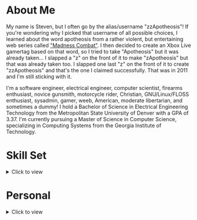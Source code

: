 # About Me

My name is Steven, but I often go by the alias/username "zzApotheosis"! If you're wondering why I picked that username of all possible choices, I learned about the word apotheosis from a rather violent, but entertaining web series called ["Madness Combat"](https://www.youtube.com/watch?v=rbitqTpQb78). I then decided to create an Xbox Live gamertag based on that word, so I tried to take "Apotheosis" but it was already taken... I slapped a "z" on the front of it to make "zApotheosis" but that was already taken too. I slapped one last "z" on the front of it to create "zzApotheosis" and that's the one I claimed successfully. That was in 2011 and I'm still sticking with it.

I'm a software engineer, electrical engineer, computer scientist, firearms enthusiast, novice gunsmith, motorcycle rider, Christian, GNU/Linux/FLOSS enthusiast, sysadmin, gamer, weeb, American, moderate libertarian, and sometimes a dummy! I hold a Bachelor of Science in Electrical Engineering Technology from the Metropolitan State University of Denver with a GPA of 3.37. I'm currently pursuing a Master of Science in Computer Science, specializing in Computing Systems from the Georgia Institute of Technology.

# Skill Set
<details>
<summary>Click to view</summary>

## Programming Languages

As a software developer, I have a decent number of programming languages in my skill set, including:
- C
  - GTK4
  - GTK3
- C++
  - Qt6
  - Qt5
- Rust
- Go
- V
- Nim
- Lua
- Python
- Perl 5
- Java
  - Apache Commons
- JavaScript
  - Node.js
- Shells (If you count these as languages)
  - Bourne shell
  - Zsh
  - BASH

## Operating Systems

I have accumulated a significant amount of experience with different operating systems.
- GNU/Linux
  - Arch Linux
  - Debian
  - Fedora
  - Slackware
  - Gentoo
  - Void Linux
  - Rocky Linux
  - Red Hat Enterprise Linux
- BSD
  - FreeBSD
  - OpenBSD
- Solaris
- Windows

## Development Tools

As a moderately experienced developer, I have gotten to experience and utilize many development tools.
- Version Control Systems
  - Git
- Build Tools
  - Meson
  - CMake
  - GNU Autotools
  - GNU Make
  - Jenkins
  - Maven
  - Gradle
- Collaborative Tools, Services, and Platforms
  - Confluence
  - Jira
  - GitHub (Obviously 😉️)
  - GitLab
- Integrated Development Environments and Text Editors
  - Neovim/Vim/Vi
  - GNU Emacs
  - KDE Kate
  - GNU Nano
  - Atom
  - Notepad++
  - Gedit
  - Geany
  - JetBrains IntelliJ IDEA
  - JetBrains PyCharm
  - Eclipse

</details>

# Personal
<details>
<summary>Click to view</summary>

I have always been an avid learner. I enjoy learning about anything and everything I can. But I also find time to kick back and indulge in less-productive hobbies as well! I believe a healthy mind needs periodic breaks and playtime.

## Video Games

These are the games I've thoroughly enjoyed over the years, in alphabetical order.
Disclaimer: This list may not accurately reflect my current gaming interests.
Asterisks\* denote a franchise rather than a single title.
- Borderlands\*
- Call of Duty\*
- Dying Light\*
- Escape from Tarkov
- Fallout\*
- Final Fantasy\*
- Halo\*
- Horizon\*
- Kingdom Hearts\*
- League of Legends\*
- Left 4 Dead 2
- Mass Effect\*
- Metroid\*
- Minecraft\*
- NieR\*
- No Man's Sky
- Ori\*
- Pokémon\*
- Rocket League
- Rimworld
- Sea of Thieves
- Sonic the Hedgehog\*
- Star Citizen
- Starbound
- Stellaris
- Super Mario\*
- The Elder Scrolls\*
- The Legend of Zelda\*
- The Outer Worlds
- The Witcher\*
- Titanfall\*
- Tomb Raider\*
- Town of Salem
- Valheim

This is my personal video game hall of fame. These titles and franchises have had a serious impact on my life in one way or another.
Asterisks\* denote a franchise or intellectual property rather than a single title.
- Borderlands\*
- Final Fantasy\*
- Halo\*
- Kingdom Hearts\*
- League of Legends\*
- Mass Effect\*
- Metroid\*
- Minecraft\*
- Pokémon\*
- Rimworld
- Sea of Thieves
- Sonic the Hedgehog\*
- Stellaris
- Super Mario\*
- The Elder Scrolls\*
- The Legend of Zelda\*

[#MyShepard](https://ea.com/games/mass-effect/mass-effect-legendary-edition/my-shepard-art-creator)
![Mass Effect](https://raw.githubusercontent.com/zzApotheosis/zzApotheosis/main/src/images/masseffect.jpg)

## Anime (WEEB)

I've only recently started to enjoy some anime. This is a list of anime I've seen so far.

Asterisks\* denote an anime I have not yet finished, whether due to the anime itself not being finished or simply not having watched every available episode.
- The Rising of the Shield Hero\*
- Attack on Titan\*
- Naruto
- Naruto: Shippuden
- One Piece\*
- Demon Slayer: Kimetsu no Yaiba\*
- My Dress-Up Darling\*

This is my personal anime hall of fame. The following list of anime are the ones I thoroughly enjoyed and highly recommend.
- The Rising of the Shield Hero
- Demon Slayer: Kimetsu no Yaiba
- Attack on Titan

## TV Shows

Basically everybody's got a TV show near and dear to their heart and I am no exception. Here are all of the shows I've seen.
- Arcane
- Avatar: The Last Airbender
- Avatar: The Legend of Korra
- Breaking Bad
- Dexter's Laboratory
- Fairly Odd Parents
- Game of Thrones
- Spongebob Squarepants
- The Office
- Parks and Recreation

This is my personal TV show hall of fame. The following list is the TV shows I thoroughly enjoyed and highly recommend.
- Arcane
- Avatar: The Last Airbender
- Breaking Bad
- Game of Thrones
- Spongebob Squarepants
- The Office
- Parks and Recreation

## Music

NOTE: This section is a work-in-progress. I'll need time to remember all the gorgeous music I've heard over the years.

I was one of the few blessed individuals whose parents forced them to join band/orchestra throughout my early school years even though I didn't want to. Having been exposed to musicianship from such a young age has given me a pure and deep appreciation for music which I believe can't be expressed by people who haven't experienced band, orchestra, choir, or some other organized ensemble. In my opinion, music is the greatest form of art that can be experienced.

With that being said, this is a list of my favorite songs of all time.
- Owl City - Fireflies
- The Midnight - Lost Boy
- The Midnight - America 2
- The Midnight - Los Angeles
- Tracy Chapman - Fast Car
- Cheap Trick - The Flame
- The Strike - Through the Silence
- Midnight Kids - Find Our Way (Night Drive Edit)
- Midnight Kids - 405
- Tom Petty - Learning to Fly
- Coldplay - The Scientist
- NF & Cordae - CAREFUL
- deadmau5 - The Veldt

Additionally, these are my favorite musical artists of all time.
- Adam Young (Owl City)
- The Midnight
- Midnight Kids
- The Strike
- NF

## Motorcycles

I've been a rider since 2018. I currently don't ride, but I used to own a 2013 Honda CBR500R. It was a fun bike! I laid it over once and got some gnarly road rash and my wrist still feels a tiny bit funky but I have no regrets. One day, I'd love to own a liter bike and I've got my eyes on Yamaha's R1.

![Cool Red Thing](https://raw.githubusercontent.com/zzApotheosis/zzApotheosis/main/src/images/red_thing.jpg)

## Firearms

Unfortunately, all of my weapons were lost in a tragic boating accident, and I regret to publicly inform everybody that due to the rapidly changing currents of the Atlantic ocean, it is extremely unlikely that those weapons will ever be recovered, except by archaeologists centuries, if not millenia from now.

Tinfoil-hat-jokes aside, I own a Glock 43X as my concealed carry weapon and a Glock 17 as my standard size handgun. I purchased a [Palmetto State Armory PSAK-47 GF5](https://palmettostatearmory.com/ak-47/psak-47-gf5.html) as well and made some minor modifications to it and it has been such a pleasure to shoot. I also own a Ruger 57, a 12ga Benelli Supernova, and a Bergara B-14 chambered in .30-06.

Disclaimer: Firearms are **NOT** toys and should never be considered as such. I condemn irresponsible firearms handling. [According to the National Rifle Association](https://gunsafetyrules.nra.org/), the three fundamental rules for safe firearms handling are:
- **ALWAYS** keep the gun pointed in a safe direction
- **ALWAYS** keep your finger off the trigger until ready to shoot
- **ALWAYS** keep the gun unloaded until ready to use

Follow these simple rules, and nearly every firearms-related accident can be prevented.

![AK Make Holes](https://raw.githubusercontent.com/zzApotheosis/zzApotheosis/main/src/images/ak_make_holes.jpg)

</details>
